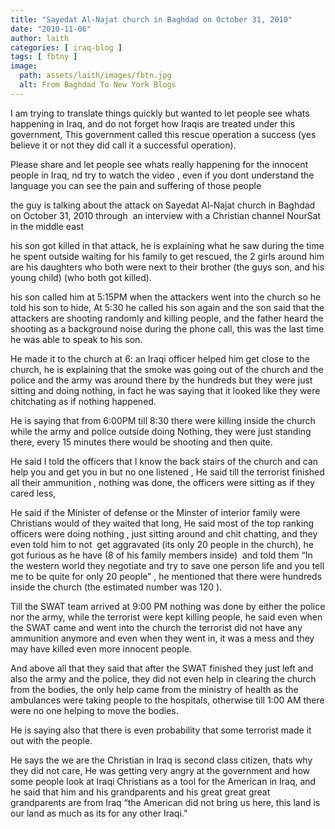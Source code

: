 ```yaml
---
title: "Sayedat Al-Najat church in Baghdad on October 31, 2010"
date: "2010-11-06"
author: laith
categories: [ iraq-blog ]
tags: [ fbtny ]
image:
  path: assets/laith/images/fbtn.jpg
  alt: From Baghdad To New York Blogs
---
```


I am trying to translate things quickly but wanted to let people see whats happening in Iraq, and do not forget how Iraqis are treated under this government, This government called this rescue operation a success (yes believe it or not they did call it a successful operation).

Please share and let people see whats really happening for the innocent people in Iraq, nd try to watch the video , even if you dont understand the language you can see the pain and suffering of those people

the guy is talking about the attack on Sayedat Al-Najat church in Baghdad on October 31, 2010 through  an interview with a Christian channel NourSat in the middle east

his son got killed in that attack, he is explaining what he saw during the time he spent outside waiting for his family to get rescued, the 2 girls around him are his daughters who both were next to their brother (the guys son, and his young child) (who both got killed).

his son called him at 5:15PM when the attackers went into the church so he told his son to hide, At 5:30 he called his son again and the son said that the attackers are shooting randomly and killing people, and the father heard the shooting as a background noise during the phone call, this was the last time he was able to speak to his son.

He made it to the church at 6: an Iraqi officer helped him get close to the church, he is explaining that the smoke was going out of the church and the police and the army was around there by the hundreds but they were just sitting and doing nothing, in fact he was saying that it looked like they were chitchating as if nothing happened.

He is saying that from 6:00PM till 8:30 there were killing inside the church while the army and police outside doing Nothing, they were just standing there, every 15 minutes there would be shooting and then quite.

He said I told the officers that I know the back stairs of the church and can help you and get you in but no one listened , He said till the terrorist finished all their ammunition , nothing was done, the officers were sitting as if they cared less,

He said if the Minister of defense or the Minster of interior family were Christians would of they waited that long, He said most of the top ranking officers were doing nothing , just sitting around and chit chatting, and they even told him to not  get aggravated (its only 20 people in the church), he got furious as he have (8 of his family members inside)  and told them “In the western world they negotiate and try to save one person life and you tell me to be quite for only 20 people” , he mentioned that there were hundreds inside the church (the estimated number was 120 ).

Till the SWAT team arrived at 9:00 PM nothing was done by either the police nor the army, while the terrorist were kept killing people, he said even when the SWAT came and went into the church the terrorist did not have any ammunition anymore and even when they went in, it was a mess and they may have killed even more innocent people.

And above all that they said that after the SWAT finished they just left and also the army and the police, they did not even help in clearing the church from the bodies, the only help came from the ministry of health as the ambulances were taking people to the hospitals, otherwise till 1:00 AM there were no one helping to move the bodies.

He is saying also that there is even probability that some terrorist made it out with the people.

He says the we are the Christian in Iraq is second class citizen, thats why they did not care, He was getting very angry at the government and how some people look at Iraqi Christians as a tool for the American in Iraq, and he said that him and his grandparents and his great great great grandparents are from Iraq “the American did not bring us here, this land is our land as much as its for any other Iraqi.”
